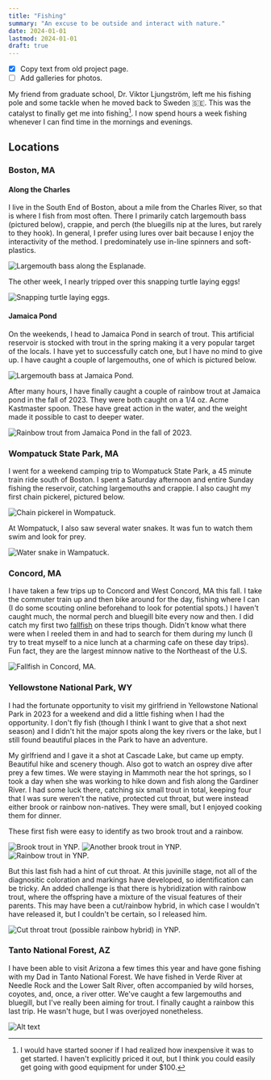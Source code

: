 ```yaml
---
title: "Fishing"
summary: "An excuse to be outside and interact with nature."
date: 2024-01-01
lastmod: 2024-01-01
draft: true
---
```


- [x] Copy text from old project page.
- [ ] Add galleries for photos.

My friend from graduate school, Dr. Viktor Ljungström, left me his fishing pole and some tackle when he moved back to Sweden 🇸🇪.
This was the catalyst to finally get me into fishing[^1].
I now spend hours a week fishing whenever I can find time in the mornings and evenings.

[^1]: I would have started sooner if I had realized how inexpensive it was to get started. I haven't explicitly priced it out, but I think you could easily get going with good equipment for under $100.

## Locations

### Boston, MA

#### Along the Charles

I live in the South End of Boston, about a mile from the Charles River, so that is where I fish from most often.
There I primarily catch largemouth bass (pictured below), crappie, and perch (the bluegills nip at the lures, but rarely to they hook).
In general, I prefer using lures over bait because I enjoy the interactivity of the method.
I predominately use in-line spinners and soft-plastics.

![Largemouth bass along the Esplanade.](assets/2023_charles-river/largemouth-bass.jpg)

The other week, I nearly tripped over this snapping turtle laying eggs!

![Snapping turtle laying eggs.](assets/2023_charles-river/snapping-turtle-eggs.jpg)

#### Jamaica Pond

On the weekends, I head to Jamaica Pond in search of trout.
This artificial reservoir is stocked with trout in the spring making it a very popular target of the locals.
I have yet to successfully catch one, but I have no mind to give up.
I have caught a couple of largemouths, one of which is pictured below.

![Largemouth bass at Jamaica Pond.](assets/2023_jamaica-pond/largemouth-bass.jpg)

After many hours, I have finally caught a couple of rainbow trout at Jamaica pond in the fall of 2023.
They were both caught on a 1/4 oz. Acme Kastmaster spoon.
These have great action in the water, and the weight made it possible to cast to deeper water.

![Rainbow trout from Jamaica Pond in the fall of 2023.](assets/2023_jamaica-pond/2023-10-27_rainbow.jpeg)

### Wompatuck State Park, MA

I went for a weekend camping trip to Wompatuck State Park, a 45 minute train ride south of Boston.
I spent a Saturday afternoon and entire Sunday fishing the reservoir, catching largemouths and crappie.
I also caught my first chain pickerel, pictured below.

![Chain pickerel in Wompatuck.](assets/2023_wompatuck/chain-pickerel.jpg)

At Wompatuck, I also saw several water snakes.
It was fun to watch them swim and look for prey.

![Water snake in Wampatuck.](assets/2023_wompatuck/water-snake.jpg)

### Concord, MA

I have taken a few trips up to Concord and West Concord, MA this fall.
I take the commuter train up and then bike around for the day, fishing where I can (I do some scouting online beforehand to look for potential spots.)
I haven't caught much, the normal perch and bluegill bite every now and then.
I did catch my first two [fallfish](https://dwr.virginia.gov/blog/fallfish-little-tarpon-of-the-commonwealth/) on these trips though.
Didn't know what there were when I reeled them in and had to search for them during my lunch (I try to treat myself to a nice lunch at a charming cafe on these day trips).
Fun fact, they are the largest minnow native to the Northeast of the U.S.

![Fallfish in Concord, MA.](assets/2023_concord/2023-10-15_fallfish.jpeg)

### Yellowstone National Park, WY

I had the fortunate opportunity to visit my girlfriend in Yellowstone National Park in 2023 for a weekend and did a little fishing when I had the opportunity.
I don't fly fish (though I think I want to give that a shot next season) and I didn't hit the major spots along the key rivers or the lake, but I still found beautiful places in the Park to have an adventure.

My girlfriend and I gave it a shot at Cascade Lake, but came up empty.
Beautiful hike and scenery though.
Also got to watch an osprey dive after prey a few times.
We were staying in Mammoth near the hot springs, so I took a day when she was working to hike down and fish along the Gardiner River.
I had some luck there, catching six small trout in total, keeping four that I was sure weren't the native, protected cut throat, but were instead either brook or rainbow non-natives.
They were small, but I enjoyed cooking them for dinner.

These first fish were easy to identify as two brook trout and a rainbow.

![Brook trout in YNP.](assets/2023_yellowstone/2023-08-28_brook-1.jpeg)
![Another brook trout in YNP.](assets/2023_yellowstone/2023-08-28_brook-2.jpeg)
![Rainbow trout in YNP.](assets/2023_yellowstone/2023-08-28_rainbow.jpeg)

But this last fish had a hint of cut throat.
At this juvinille stage, not all of the diagnositic coloration and markings have developed, so identification can be tricky.
An added challenge is that there is hybridization with rainbow trout, where the offspring have a mixture of the visual features of their parents.
This may have been a cut/rainbow hybrid, in which case I wouldn't have released it, but I couldn't be certain, so I released him.

![Cut throat trout (possible rainbow hybrid) in YNP.](assets/2023_yellowstone/2023-08-28_possible-cut.jpeg)

### Tanto National Forest, AZ

I have been able to visit Arizona a few times this year and have gone fishing with my Dad in Tanto National Forest.
We have fished in Verde River at Needle Rock and the Lower Salt River, often accompanied by wild horses, coyotes, and, once, a river otter.
We've caught a few largemouths and bluegill, but I've really been aiming for trout.
I finally caught a rainbow this last trip.
He wasn't huge, but I was overjoyed nonetheless.

![Alt text](assets/2023_arizona/2023-11-27_rainbow.jpeg)
